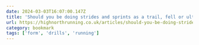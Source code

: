 ```yaml
---
date: 2024-03-03T16:07:00.147Z
title: 'Should you be doing strides and sprints as a trail, fell or ultra runner? — High North Running'
url: https://highnorthrunning.co.uk/articles/should-you-be-doing-strides-and-sprints-as-a-trail-fell-or-ultra-runner
category: bookmark
tags: ['form', 'drills', 'running']
---
```

